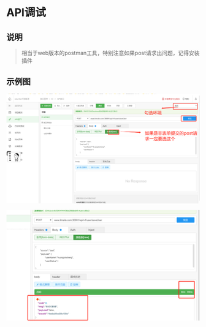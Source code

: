 # API调试

## 说明
> 相当于web版本的postman工具，特别注意如果post请求出问题，记得安装插件

## 示例图
![接口测试](../imgs/接口测试.png)

![接口测试2](../imgs/接口测试2.png)
